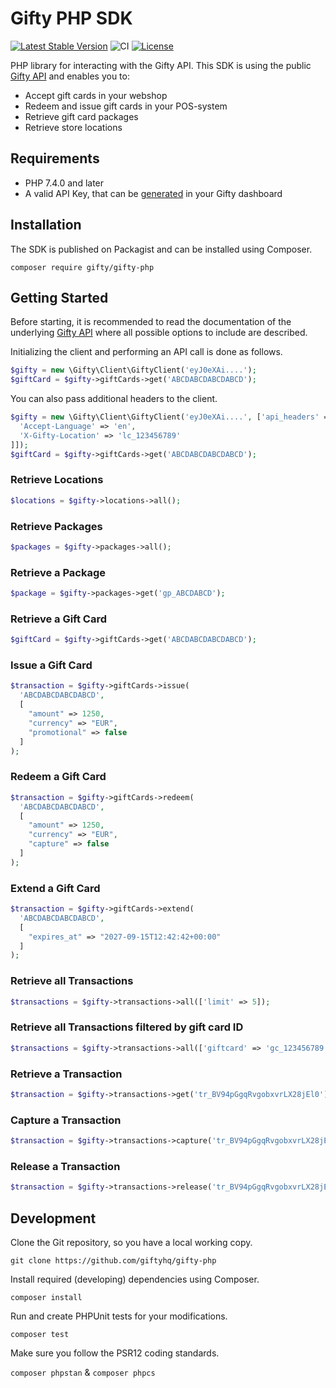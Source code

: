 # Gifty PHP SDK
[![Latest Stable Version](https://poser.pugx.org/gifty/gifty-php/v)](//packagist.org/packages/gifty/gifty-php)
![CI](https://github.com/giftyhq/gifty-php/workflows/CI/badge.svg?branch=master)
[![License](https://poser.pugx.org/gifty/gifty-php/license)](//packagist.org/packages/gifty/gifty-php)

PHP library for interacting with the Gifty API. This SDK is using the public [Gifty API](https://docs.gifty.nl/api) and enables you to:
- Accept gift cards in your webshop
- Redeem and issue gift cards in your POS-system
- Retrieve gift card packages
- Retrieve store locations

## Requirements
- PHP 7.4.0 and later
- A valid API Key, that can be [generated](https://dashboard.gifty.nl/settings/company/developers) in your Gifty dashboard

## Installation
The SDK is published on Packagist and can be installed using Composer.

`composer require gifty/gifty-php`

## Getting Started
Before starting, it is recommended to read the documentation of the underlying [Gifty API](https://docs.gifty.nl/api) where all possible options to include are described.

Initializing the client and performing an API call is done as follows.

```php
$gifty = new \Gifty\Client\GiftyClient('eyJ0eXAi....');
$giftCard = $gifty->giftCards->get('ABCDABCDABCDABCD');
```

You can also pass additional headers to the client.

```php
$gifty = new \Gifty\Client\GiftyClient('eyJ0eXAi....', ['api_headers' => [
  'Accept-Language' => 'en',
  'X-Gifty-Location' => 'lc_123456789'
]]);
$giftCard = $gifty->giftCards->get('ABCDABCDABCDABCD');
```

### Retrieve Locations

```php
$locations = $gifty->locations->all();
```

### Retrieve Packages

```php
$packages = $gifty->packages->all();
```

### Retrieve a Package

```php
$package = $gifty->packages->get('gp_ABCDABCD');
```

### Retrieve a Gift Card

```php
$giftCard = $gifty->giftCards->get('ABCDABCDABCDABCD');
```

### Issue a Gift Card

```php
$transaction = $gifty->giftCards->issue(
  'ABCDABCDABCDABCD',
  [
    "amount" => 1250,
    "currency" => "EUR",
    "promotional" => false
  ]
);
```

### Redeem a Gift Card

```php
$transaction = $gifty->giftCards->redeem(
  'ABCDABCDABCDABCD',
  [
    "amount" => 1250,
    "currency" => "EUR",
    "capture" => false
  ]
);
```

### Extend a Gift Card

```php
$transaction = $gifty->giftCards->extend(
  'ABCDABCDABCDABCD',
  [
    "expires_at" => "2027-09-15T12:42:42+00:00"
  ]
);
```

### Retrieve all Transactions

```php
$transactions = $gifty->transactions->all(['limit' => 5]);
```

### Retrieve all Transactions filtered by gift card ID

```php
$transactions = $gifty->transactions->all(['giftcard' => 'gc_123456789']);
```

### Retrieve a Transaction

```php
$transaction = $gifty->transactions->get('tr_BV94pGgqRvgobxvrLX28jEl0');
```

### Capture a Transaction

```php
$transaction = $gifty->transactions->capture('tr_BV94pGgqRvgobxvrLX28jEl0');
```


### Release a Transaction

```php
$transaction = $gifty->transactions->release('tr_BV94pGgqRvgobxvrLX28jEl0');
```

## Development
Clone the Git repository, so you have a local working copy.

`git clone https://github.com/giftyhq/gifty-php`

Install required (developing) dependencies using Composer.

`composer install`

Run and create PHPUnit tests for your modifications.

`composer test`

Make sure you follow the PSR12 coding standards.

`composer phpstan` & `composer phpcs`
